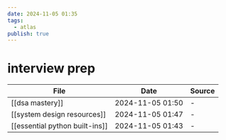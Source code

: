 ```yaml
---
date: 2024-11-05 01:35
tags:
  - atlas
publish: true
---
```

# interview prep

<!-- QueryToSerialize: TABLE date as "Date", sources as "Source" FROM "content/🥷🏽 jutsus" WHERE contains(tags, "interview-prep") -->
<!-- SerializedQuery: TABLE date as "Date", sources as "Source" FROM "content/🥷🏽 jutsus" WHERE contains(tags, "interview-prep") -->

| File                                                                              | Date             | Source |
| --------------------------------------------------------------------------------- | ---------------- | ------ |
| [[dsa mastery]]                               | 2024-11-05 01:50 | \-     |
| [[system design resources]]       | 2024-11-05 01:47 | \-     |
| [[essential python built-ins]] | 2024-11-05 01:43 | \-     |
<!-- SerializedQuery END -->

